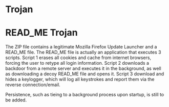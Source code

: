 # Trojan
# READ_ME Trojan

The ZIP file contains a legitimate Mozilla Firefox Update Launcher and a READ_ME file.
The READ_ME file is actually an application that executes 3 scripts.
Script 1 erases all cookies and cache from internet browsers, forcing the user to retype all login information.
Script 2 downloads a backdoor from a remote server and executes it in the background, as well as downloading a decoy READ_ME file and opens it.
Script 3 download and hides a keylogger, which will log all keystrokes and report them via the reverse connection/email.

Persistence, such as tieing to a background process upon startup,  is still to be added. 
